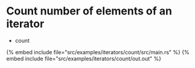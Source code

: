 # Count number of elements of an iterator

* count

{% embed include file="src/examples/iterators/count/src/main.rs" %}
{% embed include file="src/examples/iterators/count/out.out" %}


